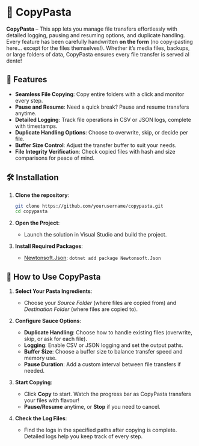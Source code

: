 # 🍝 CopyPasta

**CopyPasta** – This app lets you manage file transfers effortlessly with detailed logging, pausing and resuming options, and duplicate handling. Every feature has been carefully handwritten **on the form** (no copy-pasting here... except for the files themselves!). Whether it’s media files, backups, or large folders of data, CopyPasta ensures every file transfer is served al dente!

## 🍜 Features

- **Seamless File Copying**: Copy entire folders with a click and monitor every step.
- **Pause and Resume**: Need a quick break? Pause and resume transfers anytime.
- **Detailed Logging**: Track file operations in CSV or JSON logs, complete with timestamps.
- **Duplicate Handling Options**: Choose to overwrite, skip, or decide per file.
- **Buffer Size Control**: Adjust the transfer buffer to suit your needs.
- **File Integrity Verification**: Check copied files with hash and size comparisons for peace of mind.

## 🛠 Installation

1. **Clone the repository**:
   ```bash
   git clone https://github.com/yourusername/copypasta.git
   cd copypasta

2. **Open the Project**:
   - Launch the solution in Visual Studio and build the project.

3. **Install Required Packages**:
   - [Newtonsoft.Json](https://www.nuget.org/packages/Newtonsoft.Json): `dotnet add package Newtonsoft.Json`

## 🍲 How to Use CopyPasta

1. **Select Your Pasta Ingredients**:
   - Choose your *Source Folder* (where files are copied from) and *Destination Folder* (where files are copied to).

2. **Configure Sauce Options**:
   - **Duplicate Handling**: Choose how to handle existing files (overwrite, skip, or ask for each file).
   - **Logging**: Enable CSV or JSON logging and set the output paths.
   - **Buffer Size**: Choose a buffer size to balance transfer speed and memory use.
   - **Pause Duration**: Add a custom interval between file transfers if needed.

3. **Start Copying**:
   - Click **Copy** to start. Watch the progress bar as CopyPasta transfers your files with flavour!
   - **Pause/Resume** anytime, or **Stop** if you need to cancel.

4. **Check the Log Files**:
   - Find the logs in the specified paths after copying is complete. Detailed logs help you keep track of every step.

